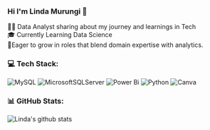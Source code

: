 ### Hi I'm Linda Murungi 👋

:woman_technologist: Data Analyst sharing about my journey and learnings in Tech   
:mortar_board: Currently Learning Data Science  
:thought_balloon:Eager to grow in roles that blend domain expertise with analytics.

### 💻 Tech Stack:
![MySQL](https://img.shields.io/badge/mysql-4479A1.svg?style=for-the-badge&logo=mysql&logoColor=white) ![MicrosoftSQLServer](https://img.shields.io/badge/Microsoft%20SQL%20Server-CC2927?style=for-the-badge&logo=microsoft%20sql%20server&logoColor=white) ![Power Bi](https://img.shields.io/badge/power_bi-F2C811?style=for-the-badge&logo=powerbi&logoColor=black) ![Python](https://img.shields.io/badge/python-3670A0?style=for-the-badge&logo=python&logoColor=ffdd54) ![Canva](https://img.shields.io/badge/Canva-%2300C4CC.svg?style=for-the-badge&logo=Canva&logoColor=white)

### 📊 GitHub Stats:
![Linda's github stats](https://github-readme-stats.vercel.app/api?username=LMjuju10&count_private=true&show_icons=true&theme=jolly&hide_rank=false)  
